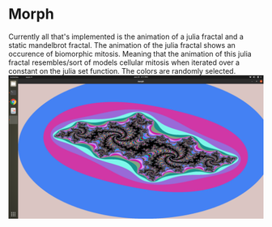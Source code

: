 # Morph
Currently all that's implemented is the animation of a julia fractal and a static mandelbrot fractal. The animation of the julia fractal shows an occurence of biomorphic mitosis. Meaning that the animation of this julia fractal resembles/sort of models cellular mitosis when iterated over a constant on the julia set function. The colors are randomly selected.
![Alt text](morph_screenshot.png?raw=true)
